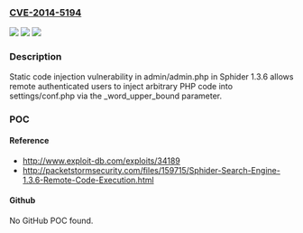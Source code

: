 ### [CVE-2014-5194](https://cve.mitre.org/cgi-bin/cvename.cgi?name=CVE-2014-5194)
![](https://img.shields.io/static/v1?label=Product&message=n%2Fa&color=blue)
![](https://img.shields.io/static/v1?label=Version&message=n%2Fa&color=blue)
![](https://img.shields.io/static/v1?label=Vulnerability&message=n%2Fa&color=brighgreen)

### Description

Static code injection vulnerability in admin/admin.php in Sphider 1.3.6 allows remote authenticated users to inject arbitrary PHP code into settings/conf.php via the _word_upper_bound parameter.

### POC

#### Reference
- http://www.exploit-db.com/exploits/34189
- http://packetstormsecurity.com/files/159715/Sphider-Search-Engine-1.3.6-Remote-Code-Execution.html

#### Github
No GitHub POC found.

